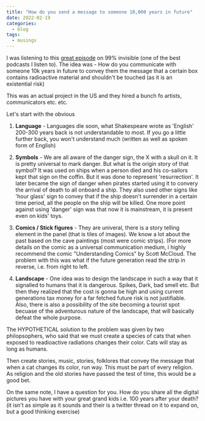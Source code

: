 ```yaml
---
title: "How do you send a message to someone 10,000 years in future"
date: 2022-02-19
categories:
  - blog
tags:
  - musings
---
```

I was listening to this [great episode](https://open.spotify.com/episode/7mVTuravUk3IJb1eMri3az?si=TPNYF0MKSFub-sqTLYKPEA) on 99% invisible (one of the best podcasts I listen to).
The idea was - 
How do you communicate with someone 10k years in future to convey them the message that a certain box contains radioactive material and shouldn't be touched (as it is an existential risk)

This was an actual project in the US and they hired a bunch fo artists, communicators etc. etc.

Let's start with the obvious

1. **Language** - Languages die soon, what Shakespeare wrote as 'English' 200-300 years back is not understandable to most. If you go a little further back, you won't understand much (written as well as spoken form of English)

2. **Symbols** - We are all aware of the danger sign, the X with a skull on it. It is pretty universal to mark danger. But what is the origin story of that symbol? It was used on ships when a person died and his co-sailors kept that sign on the coffin. But it was done to represent 'resurrection'. It later became the sign of danger when pirates started using it to convery the arrival of death to all onboard a ship. They also used other signs like 'hour glass' sign to convey that if the ship doesn't surrender in a certain time period, all the people on the ship will be killed. One more point against using 'danger' sign was that now it is mainstream, it is present even on kids' toys.

3. **Comics / Stick figures** - They are univeral, there is a story telling element in the panel (that is tiles of images). We know a lot about the past based on the cave paintings (most were comic strips). (For more details on the comic as a universal communication medium, i highly recommend the comic "Understanding Comics" by Scott McCloud. The problem with this was what if the future generation read the strip in reverse, i.e. from right to left. 

4. **Landscape** - One idea was to design the landscape in such a way that it signalled to humans that it is dangerous. Spikes, Dark, bad smell etc. But then they realized that the cost is gonna be high and using current generations tax money for a far fetched future risk is not justifiable. Also, there is also a possibility of the site becoming a tourist spot becuase of the adventurous nature of the landscape, that will basically defeat the whole purpose.

The HYPOTHETICAL solution to the problem was given by two philopsophers, who said that we must create a species of cats that when exposed to readioactive radiations changes their color. Cats will stay as long as humans.

Then create stories, music, stories, folklores that convey the message that when a cat changes its color, run way. This must be part of every religion. As religion and the old stories have passed the test of time, this would be a good bet.


On the same note, I have a question for you.
How do you share all the digital pictures you have with your great grand kids i.e. 100 years after your death? 
(it isn't as simple as it sounds and their is a twitter thread on it to expand on, but a good thinking exercise)